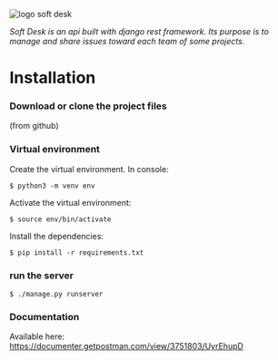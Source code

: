 ![logo soft desk](https://user.oc-static.com/upload/2020/09/22/16007803099977_P8%20%281%29.png)


*Soft Desk is an api built with django rest framework. Its purpose is to manage and share issues toward each team of some projects.*

# Installation

### Download or clone the project files
(from github)

### Virtual environment

Create the virtual environment. In console:
```
$ python3 -m venv env
```
Activate the virtual environment:
```
$ source env/bin/activate
```

Install the dependencies:

```
$ pip install -r requirements.txt
```

### run the server

```
$ ./manage.py runserver
```

### Documentation
Available here:
https://documenter.getpostman.com/view/3751803/UyrEhupD
